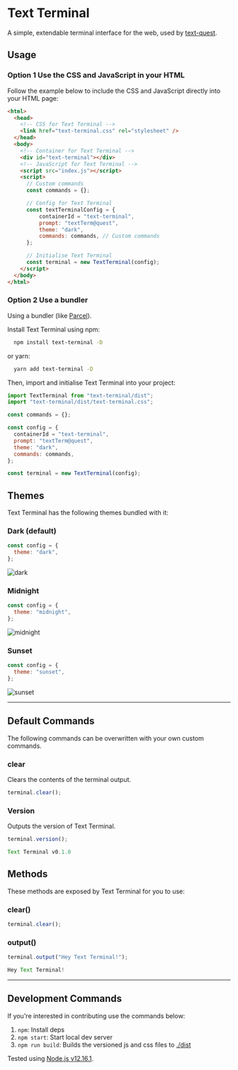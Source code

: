 # Text Terminal

A simple, extendable terminal interface for the web, used by [text-quest](https://github.com/desholmes/text-quest).

## Usage

### Option 1 Use the CSS and JavaScript in your HTML

Follow the example below to include the CSS and JavaScript directly into your HTML page:

```html
<html>
  <head>
    <!-- CSS for Text Terminal -->
    <link href="text-terminal.css" rel="stylesheet" />
  </head>
  <body>
    <!-- Container for Text Terminal -->
    <div id="text-terminal"></div>
    <!-- JavaScript for Text Terminal -->
    <script src="index.js"></script>
    <script>
      // Custom commands
      const commands = {};

      // Config for Text Terminal
      const textTerminalConfig = {
          containerId = "text-terminal",
          prompt: "textTerm@quest",
          theme: "dark",
          commands: commands, // Custom commands
      };

      // Initialise Text Terminal
      const terminal = new TextTerminal(config);
    </script>
  </body>
</html>
```

### Option 2 Use a bundler

Using a bundler (like [Parcel](https://parceljs.org/)).

Install Text Terminal using npm:

```sh
  npm install text-terminal -D
```

or yarn:

```sh
  yarn add text-terminal -D
```

Then, import and initialise Text Terminal into your project:

```javascript
import TextTerminal from "text-terminal/dist";
import "text-terminal/dist/text-terminal.css";

const commands = {};

const config = {
  containerId = "text-terminal",
  prompt: "textTerm@quest",
  theme: "dark",
  commands: commands,
};

const terminal = new TextTerminal(config);
```

## Themes

Text Terminal has the following themes bundled with it:

### Dark (default)

```javascript
const config = {
  theme: "dark",
};
```

![dark](https://user-images.githubusercontent.com/1830123/98743681-599ef680-23a8-11eb-9193-82920513f5d2.png)

### Midnight

```javascript
const config = {
  theme: "midnight",
};
```

![midnight](https://user-images.githubusercontent.com/1830123/98743936-c0241480-23a8-11eb-95c0-62dbabc15ad1.png)

### Sunset

```javascript
const config = {
  theme: "sunset",
};
```

![sunset](https://user-images.githubusercontent.com/1830123/98744070-ff526580-23a8-11eb-8140-04727285d6f6.png)

---

## Default Commands

The following commands can be overwritten with your own custom commands.

### clear

Clears the contents of the terminal output.

```js
terminal.clear();
```

### Version

Outputs the version of Text Terminal.

```js
terminal.version();

Text Terminal v0.1.0
```

## Methods

These methods are exposed by Text Terminal for you to use:

### clear()

```js
terminal.clear();
```

### output()

```js
terminal.output("Hey Text Terminal!");

Hey Text Terminal!
```

---

## Development Commands

If you're interested in contributing use the commands below:

1. `npm`: Install deps
1. `npm start`: Start local dev server
1. `npm run build`: Builds the versioned js and css files to [./dist](./dist)

Tested using [Node.js v12.16.1](https://nodejs.org/en/).

